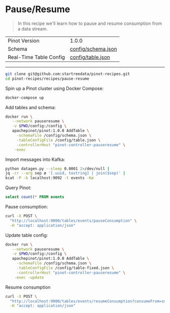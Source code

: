 # Pause/Resume

> In this recipe we'll learn how to pause and resume consumption from a data stream.

<table>
  <tr>
    <td>Pinot Version</td>
    <td>1.0.0</td>
  </tr>
  <tr>
    <td>Schema</td>
    <td><a href="config/schema.json">config/schema.json</a></td>
  </tr>
    <tr>
    <td>Real-Time Table Config</td>
    <td><a href="config/table.json">config/table.json</a></td>
  </tr>
</table>

<!-- This is the code for the following recipe: https://dev.startree.ai/docs/pinot/recipes/upserts-full -->

***

```bash
git clone git@github.com:startreedata/pinot-recipes.git
cd pinot-recipes/recipes/pause-resume
```

Spin up a Pinot cluster using Docker Compose:

```bash
docker-compose up
```

Add tables and schema:

```bash
docker run \
   --network pauseresume \
   -v $PWD/config:/config \
   apachepinot/pinot:1.0.0 AddTable \
     -schemaFile /config/schema.json \
     -tableConfigFile /config/table.json \
     -controllerHost "pinot-controller-pauseresume" \
    -exec
```

Import messages into Kafka:

```bash
python datagen.py --sleep 0.0001 2>/dev/null |
jq -cr --arg sep ø '[.uuid, tostring] | join($sep)' |
kcat -P -b localhost:9092 -t events -Kø
```

Query Pinot:

```sql
select count(* FROM events
```

Pause consumption:

```bash
curl -X POST \
  "http://localhost:9000/tables/events/pauseConsumption" \
  -H "accept: application/json"
```

Update table config:

```bash
docker run \
   --network pauseresume \
   -v $PWD/config:/config \
   apachepinot/pinot:1.0.0 AddTable \
     -schemaFile /config/schema.json \
     -tableConfigFile /config/table-fixed.json \
     -controllerHost "pinot-controller-pauseresume" \
    -exec -update
```

Resume consumption

```bash
curl -X POST \
  "http://localhost:9000/tables/events/resumeConsumption?consumeFrom=smallest" \
  -H "accept: application/json"
```